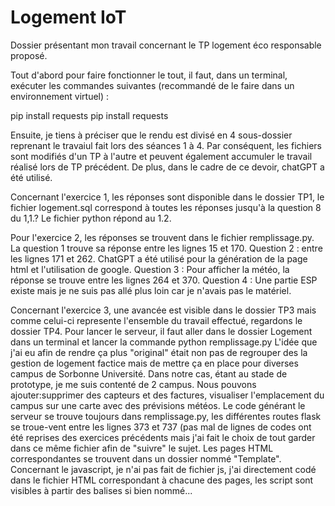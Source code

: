 # Logement IoT

Dossier présentant mon travail concernant le TP logement éco responsable proposé.

Tout d'abord pour faire fonctionner le tout, il faut, dans un terminal, exécuter les commandes suivantes (recommandé de le faire dans un environnement virtuel) : 

pip install requests
pip install requests

Ensuite, je tiens à préciser que le rendu est divisé en 4 sous-dossier reprenant le travaiul fait lors des séances 1 à 4. Par conséquent, les fichiers sont modifiés d'un TP à l'autre et peuvent également accumuler le travail réalisé lors de TP précédent. De plus, dans le cadre de ce devoir, chatGPT a été utilisé.

Concernant l'exercice 1, les réponses sont disponible dans le dossier TP1, le fichier logement.sql correspond à toutes les réponses jusqu'à la question 8 du 1,1.? Le fichier python répond au 1.2.

Pour l'exercice 2, les réponses se trouvent dans le fichier remplissage.py. La question 1 trouve sa réponse entre les lignes 15 et 170. 
Question 2 : entre les lignes 171 et 262. ChatGPT a été utilisé pour la génération de la page html et l'utilisation de google.
Question 3 : Pour afficher la météo, la réponse se trouve entre les lignes 264 et 370. 
Question 4 : Une partie ESP existe mais je ne suis pas allé plus loin car je n'avais pas le matériel.

Concernant l'exercice 3, une avancée est visible dans le dossier TP3 mais comme celui-ci represente l'ensemble du travail effectué, regardons le dossier TP4.
Pour lancer le serveur, il faut aller dans le dossier Logement dans un terminal et lancer la commande python remplissage.py
L'idée que j'ai eu afin de rendre ça plus "original" était non pas de regrouper des la gestion de logement factice mais de mettre ça en place pour diverses campus de Sorbonne Université.
Dans notre cas, étant au stade de prototype, je me suis contenté de 2 campus. Nous pouvons ajouter:supprimer des capteurs et des factures, visualiser l'emplacement du campus sur une carte avec des prévisions météos.
Le code générant le serveur se trouve toujours dans remplissage.py, les différentes routes flask se troue-vent entre les lignes 373 et 737 (pas mal de lignes de codes ont été reprises des exercices précédents mais j'ai fait le choix de tout garder dans ce même fichier afin de "suivre" le sujet. Les pages HTML correspondantes se trouvent dans un dossier nommé "Template". Concernant le javascript, je n'ai pas fait de fichier js, j'ai directement codé dans le fichier HTML correspondant à chacune des pages, les script sont visibles à partir des balises si bien nommé... <script>. Pour cette partie HTML, j'ai pas mal utilisé chatGPT afin d'avoir un rendu cohérent avec Boostrap.

Merci de votre lecture, je vous laisse maintenant avec les différents fichiers.
